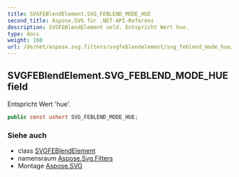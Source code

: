 ```yaml
---
title: SVGFEBlendElement.SVG_FEBLEND_MODE_HUE
second_title: Aspose.SVG für .NET-API-Referenz
description: SVGFEBlendElement veld. Entspricht Wert hue.
type: docs
weight: 160
url: /de/net/aspose.svg.filters/svgfeblendelement/svg_feblend_mode_hue/
---
```

## SVGFEBlendElement.SVG_FEBLEND_MODE_HUE field

Entspricht Wert 'hue'.

```csharp
public const ushort SVG_FEBLEND_MODE_HUE;
```

### Siehe auch

* class [SVGFEBlendElement](../)
* namensraum [Aspose.Svg.Filters](../../svgfeblendelement/)
* Montage [Aspose.SVG](../../../)


